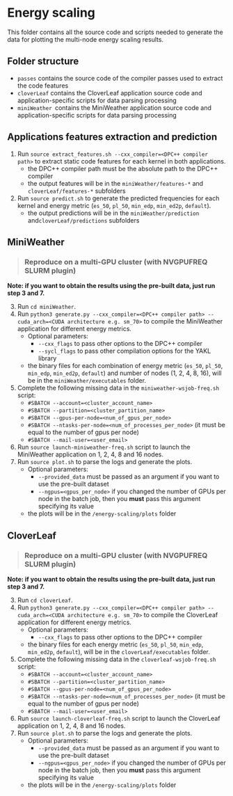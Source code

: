 # Energy scaling
This folder contains all the source code and scripts needed to generate the data for plotting the multi-node energy scaling results.

## Folder structure
- `passes` contains the source code of the compiler passes used to extract the code features
- `cloverLeaf` contains the CloverLeaf application source code and application-specific scripts for data parsing processing
- `miniWeather `contains the MiniWeather application source code and application-specific scripts for data parsing processing

## Applications features extraction and prediction
1. Run `source extract_features.sh --cxx_compiler=<DPC++ compiler path>` to extract static code features for each kernel in both applications.
    - the DPC++ compiler path must be the absolute path to the DPC++ compiler
    - the output features will be in the `miniWeather/features-*` and `cloverLeaf/features-*` subfolders
2. Run `source predict.sh` to generate the predicted frequencies for each kernel and energy metric (`es_50`, `pl_50`, `min_edp`, `min_ed2p`, `default`).
    - the output predictions will be in the `miniWeather/prediction` and`cloverLeaf/predictions` subfolders

## MiniWeather 
> ### Reproduce on a multi-GPU cluster (with NVGPUFREQ SLURM plugin)
**Note: if you want to obtain the results using the pre-built data, just run step 3 and 7.**

3. Run `cd miniWeather`.
4. Run `python3 generate.py --cxx_compiler=<DPC++ compiler path> --cuda_arch=<CUDA architecture e.g. sm_70>` to compile the MiniWeather application for different energy metrics.
    - Optional parameters:
      - `--cxx_flags` to pass other options to the DPC++ compiler
      - `--sycl_flags` to pass other compilation options for the YAKL library
    - the binary files for each combination of energy metric (`es_50`, `pl_50`, `min_edp`, `min_ed2p`, `default`) and number of nodes (1, 2, 4, 8, 16), will be in the `miniWeather/executables` folder.
5. Complete the following missing data in the `miniweather-wsjob-freq.sh` script:
    - `#SBATCH --account=<cluster_account_name>`
    - `#SBATCH --partition=<cluster_partition_name>`
    - `#SBATCH --gpus-per-node=<num_of_gpus_per_node>`
    - `#SBATCH --ntasks-per-node=<num_of_processes_per_node>` (it must be equal to the number of gpus per node)
    - `#SBATCH --mail-user=<user_email>`
6. Run `source launch-miniweather-freq.sh` script to launch the MiniWeather application on 1, 2, 4, 8 and 16 nodes.
7. Run `source plot.sh` to parse the logs and generate the plots.
    - Optional parameters:
      - `--provided_data` must be passed as an argument if you want to use the pre-built dataset
      - `--ngpus=<gpus_per_node>` if you changed the number of GPUs per node in the batch job, then you **must** pass this argument specifying its value
    - the plots will be in the `/energy-scaling/plots` folder

## CloverLeaf
> ### Reproduce on a multi-GPU cluster (with NVGPUFREQ SLURM plugin)
**Note: if you want to obtain the results using the pre-built data, just run step 3 and 7.**

3. Run `cd cloverLeaf`.
4. Run `python3 generate.py --cxx_compiler=<DPC++ compiler path> --cuda_arch=<CUDA architecture e.g. sm_70>` to compile the CloverLeaf application for different energy metrics.
    - Optional parameters:
      - `--cxx_flags` to pass other options to the DPC++ compiler
    - the binary files for each energy metric (`es_50`, `pl_50`, `min_edp`, `min_ed2p`, `default`), will be in the `cloverLeaf/executables` folder.
5. Complete the following missing data in the `cloverleaf-wsjob-freq.sh` script:
    - `#SBATCH --account=<cluster_account_name>`
    - `#SBATCH --partition=<cluster_partition_name>`
    - `#SBATCH --gpus-per-node=<num_of_gpus_per_node>`
    - `#SBATCH --ntasks-per-node=<num_of_processes_per_node>` (it must be equal to the number of gpus per node)
    - `#SBATCH --mail-user=<user_email>`
6. Run `source launch-cloverleaf-freq.sh` script to launch the CloverLeaf application on 1, 2, 4, 8 and 16 nodes.
7. Run `source plot.sh` to parse the logs and generate the plots.
    - Optional parameters:
      - `--provided_data` must be passed as an argument if you want to use the pre-built dataset
      - `--ngpus=<gpus_per_node>` if you changed the number of GPUs per node in the batch job, then you **must** pass this argument specifying its value
    - the plots will be in the `/energy-scaling/plots` folder
